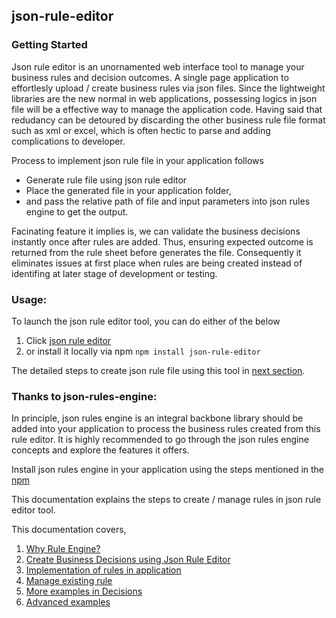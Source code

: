 ## json-rule-editor

### Getting Started

Json rule editor is an unornamented web interface tool to manage your business rules and decision outcomes. A single page application to effortlesly upload / create business rules via json files. Since the lightweight libraries are the new normal in web applications, possessing logics in json file will be a effective way to manage the application code. Having said that redudancy can be detoured by discarding the other business rule file format such as xml or excel, which is often hectic to parse and adding complications to developer.

Process to implement json rule file in your application follows

- Generate rule file using json rule editor
- Place the generated file in your application folder,
- and pass the relative path of file and input parameters into json rules engine to get the output.

Facinating feature it implies is, we can validate the business decisions instantly once after rules are added. Thus, ensuring expected outcome is returned from the rule sheet before generates the file. Consequently it eliminates issues at first place when rules are being created instead of identifing at later stage of development or testing.

### Usage:

To launch the json rule editor tool, you can do either of the below 
1. 	Click [json rule editor](https://www.json-rule-editor.com) 
2.  or install it locally via npm `npm install json-rule-editor`

The detailed steps to create json rule file using this tool in [next section](https://vinzdeveloper.github.io/json-rule-editor/docs/create-rules.html).

### Thanks to json-rules-engine:

In principle, json rules engine is an integral backbone library should be added into your application to process the business rules created from this rule editor. It is highly recommended to go through the json rules engine concepts and explore the features it offers.

Install json rules engine in your application using the steps mentioned in the [npm](https://www.npmjs.com/package/json-rules-engine)

This documentation explains the steps to create / manage rules in json rule editor tool.

This documentation covers,

1. [Why Rule Engine?](https://vinzdeveloper.github.io/json-rule-editor/docs/rule-engine.html)
2. [Create Business Decisions using Json Rule Editor](https://vinzdeveloper.github.io/json-rule-editor/docs/create-rules.html)
3. [Implementation of rules in application](https://vinzdeveloper.github.io/json-rule-editor/docs/implementation.html)
4. [Manage existing rule](https://vinzdeveloper.github.io/json-rule-editor/docs/manage-rules.html)
5. [More examples in Decisions](https://vinzdeveloper.github.io/json-rule-editor/docs/decisions.html)
6. [Advanced examples](https://vinzdeveloper.github.io/json-rule-editor/docs/advanced.html)


